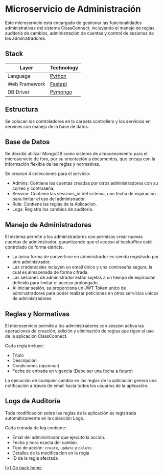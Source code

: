 # Microservicio de Administración

Este microservicio está encargado de gestionar las funcionalidades administrativas del sistema ClassConnect, incluyendo el manejo de reglas, auditoría de cambios, administración de cuentas y control de sesiones de los administradores.

## Stack

| Layer         | Technology  |
|---------------|-------------|
| Language      | [Python](https://www.python.org/)          |
| Web Framework | [Fastapi](https://fastapi.tiangolo.com/)   |
| DB Driver     | [Pymongo](https://pypi.org/project/pymongo/)         |

## Estructura

Se colocan los controladores en la carpeta controllers y los servicios en services con manejo de la base de datos.

## Base de Datos

Se decidió utilizar MongoDB como sistema de almacenamiento para el microservicio de foro, por su orientación a documentos, que encaja con la información flexible de las reglas y normativas.

Se crearon 4 colecciones para el servicio:
 
 - Admins: Contiene las cuentas creadas por otros administradores con su correo y contraseña.
 - Session: Contiene las sessions_id del sistema, con fecha de expiración para limitar el uso del administrador.
 - Rule: Contiene las reglas de la Aplicacion.
 - Logs: Registra los cambios de auditoría.

## Manejo de Administradores
El sistema permite a los administradores con permisos crear nuevas cuentas de administrador, garantizando que el acceso al backoffice esté controlado de forma estricta.

 - La única forma de convertirse en administrador es siendo registrado por otro administrador.
 - Las credenciales incluyen un email único y una contraseña segura, la cual es almacenada de forma cifrada.
 - Las sesiones de administrador están sujetas a un tiempo de expiración definido para limitar el acceso prolongado.
 - Al iniciar sesión, se proporciona un JWT Token unico de administradores para poder realizar peticiones en otros servicios unicos de administradores

## Reglas y Normativas
El microservicio permite a los administradores con session activa las operaciones de creación, edición y eliminación de reglas que rigen el uso de la aplicación ClassConnect.

Cada regla incluye:
 - Título
 - Descripción
 - Condiciones (opcional)
 - Fecha de entrada en vigencia (Debe ser una fecha a futuro)

La ejecución de cualquier cambio en las reglas de la aplicación genera una notificación a traves de email hacia todos los usuarios de la aplicación.

## Logs de Auditoría 

Toda modificación sobre las reglas de la aplicación es registrada automáticamente en la colección Logs.

Cada entrada de log contiene:
 - Email del administrador que ejecutó la acción.
 - Fecha y hora exacta del cambio.
 - Tipo de acción: `create`, `update` y `delete`.
 - Detalles de la modificacion en la regla
 - ID de la regla afectada

[[<] Go back home](../README.md)
